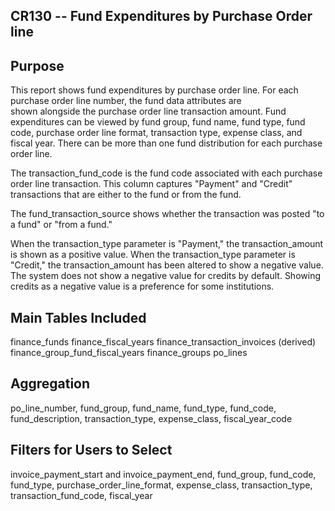 
## CR130 -- Fund Expenditures by Purchase Order line

## Purpose

This report shows fund expenditures by purchase order line. 
For each purchase order line number, the fund data attributes are  
shown alongside the purchase order line transaction amount. Fund expenditures 
can be viewed by fund group, fund name, fund type, fund code, 
purchase order line format, transaction type, expense class, and fiscal year.
There can be more than one fund distribution for each purchase order line.

The transaction_fund_code is the fund code associated with each 
purchase order line transaction. This column captures "Payment" and
"Credit" transactions that are either to the fund or from the fund.

The fund_transaction_source shows whether the transaction was posted 
"to a fund" or "from a fund."

When the transaction_type parameter is "Payment," the transaction_amount 
is shown as a positive value. When the transaction_type
parameter is "Credit," the transaction_amount has been altered to show a
negative value. The system does not show a negative value for credits by default.
Showing credits as a negative value is a preference for some institutions.

## Main Tables Included

finance_funds
finance_fiscal_years
finance_transaction_invoices (derived)
finance_group_fund_fiscal_years
finance_groups
po_lines

## Aggregation

po_line_number, fund_group, fund_name, fund_type, fund_code, fund_description, transaction_type, expense_class, fiscal_year_code 

## Filters for Users to Select

invoice_payment_start and invoice_payment_end, fund_group, fund_code, fund_type, purchase_order_line_format, 
expense_class, transaction_type, transaction_fund_code, fiscal_year


